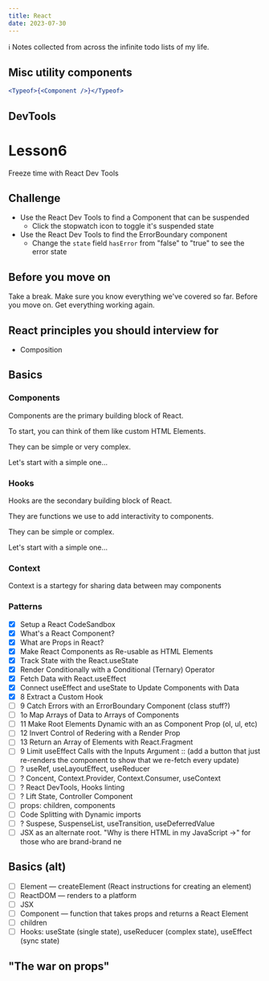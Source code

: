 ```yaml
---
title: React
date: 2023-07-30
---
```


<p
  class="bg-gray-100 p-6 text-gray-800 border-gray-800 border-0 border-l-4"
>
  ℹ️ Notes collected from across the infinite todo lists of my life.
</p>

## Misc utility components

```jsx
<Typeof>{<Component />}</Typeof>
```

## DevTools

# Lesson6

Freeze time with React Dev Tools

## Challenge

- Use the React Dev Tools to find a Component that can be suspended
  - Click the stopwatch icon to toggle it's suspended state
- Use the React Dev Tools to find the ErrorBoundary component
  - Change the `state` field `hasError` from "false" to "true" to see the error state

## Before you move on

Take a break.
Make sure you know everything we've covered so far.
Before you move on.
Get everything working again.

## React principles you should interview for

- Composition

## Basics

### Components

Components are the primary building block of React.

To start, you can think of them like custom HTML Elements.

They can be simple or very complex.

Let's start with a simple one...

### Hooks

Hooks are the secondary building block of React.

They are functions we use to add interactivity to components.

They can be simple or complex.

Let's start with a simple one...

### Context

Context is a startegy for sharing data between may components

### Patterns

- [x] Setup a React CodeSandbox
- [x] What's a React Component?
- [x] What are Props in React?
- [x] Make React Components as Re-usable as HTML Elements
- [x] Track State with the React.useState
- [x] Render Conditionally with a Conditional (Ternary) Operator
- [x] Fetch Data with React.useEffect
- [x] Connect useEffect and useState to Update Components with Data
- [x] 8 Extract a Custom Hook
- [ ] 9 Catch Errors with an ErrorBoundary Component (class stuff?)
- [ ] 1o Map Arrays of Data to Arrays of Components
- [ ] 11 Make Root Elements Dynamic with an as Component Prop (ol, ul, etc)
- [ ] 12 Invert Control of Redering with a Render Prop
- [ ] 13 Return an Array of Elements with React.Fragment
- [ ] 9 Limit useEffect Calls with the Inputs Argument :: (add a button that just re-renders the component to show that we re-fetch every update)
- [ ] ? useRef, useLayoutEffect, useReducer
- [ ] ? Concent, Context.Provider, Context.Consumer, useContext
- [ ] ? React DevTools, Hooks linting
- [ ] ? Lift State, Controller Component
- [ ] props: children, components
- [ ] Code Splitting with Dynamic imports
- [ ] ? Suspese, SuspenseList, useTransition, useDeferredValue
- [ ] JSX as an alternate root. "Why is there HTML in my JavaScript ->" for those who are brand-brand ne

## Basics (alt)

- [ ] Element — createElement (React instructions for creating an element)
- [ ] ReactDOM — renders to a platform
- [ ] JSX
- [ ] Component — function that takes props and returns a React Element
- [ ] children
- [ ] Hooks: useState (single state), useReducer (complex state), useEffect (sync state)

## "The war on props"

